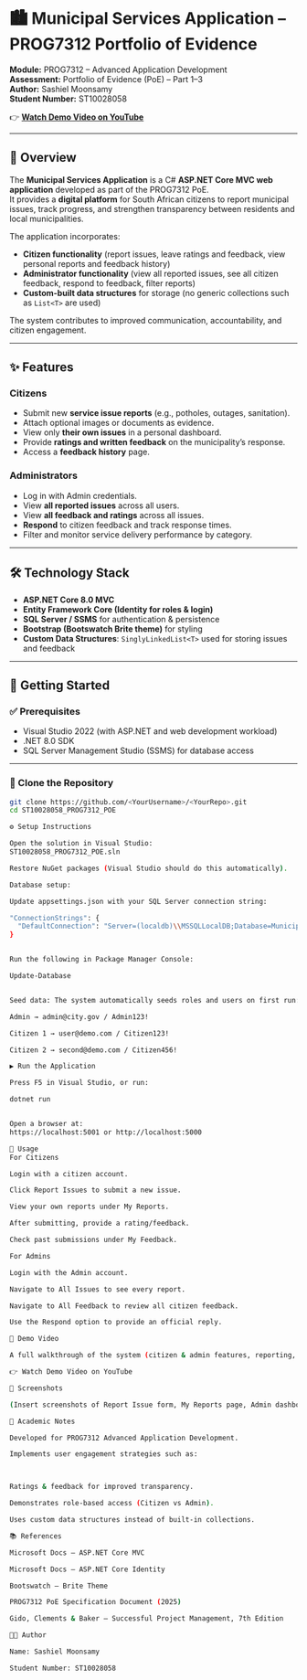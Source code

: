 # 🏙️ Municipal Services Application – PROG7312 Portfolio of Evidence

**Module:** PROG7312 – Advanced Application Development  
**Assessment:** Portfolio of Evidence (PoE) – Part 1–3  
**Author:** Sashiel Moonsamy  
**Student Number:** ST10028058  

👉 [**Watch Demo Video on YouTube**](https://youtu.be/ONAEioCP_Fk)

---

## 📖 Overview

The **Municipal Services Application** is a C# **ASP.NET Core MVC web application** developed as part of the PROG7312 PoE.  
It provides a **digital platform** for South African citizens to report municipal issues, track progress, and strengthen transparency between residents and local municipalities.

The application incorporates:
- **Citizen functionality** (report issues, leave ratings and feedback, view personal reports and feedback history)  
- **Administrator functionality** (view all reported issues, see all citizen feedback, respond to feedback, filter reports)  
- **Custom-built data structures** for storage (no generic collections such as `List<T>` are used)  

The system contributes to improved communication, accountability, and citizen engagement.

---

## ✨ Features

### Citizens
- Submit new **service issue reports** (e.g., potholes, outages, sanitation).  
- Attach optional images or documents as evidence.  
- View only **their own issues** in a personal dashboard.  
- Provide **ratings and written feedback** on the municipality’s response.  
- Access a **feedback history** page.  

### Administrators
- Log in with Admin credentials.  
- View **all reported issues** across all users.  
- View **all feedback and ratings** across all issues.  
- **Respond** to citizen feedback and track response times.  
- Filter and monitor service delivery performance by category.  

---

## 🛠️ Technology Stack

- **ASP.NET Core 8.0 MVC**  
- **Entity Framework Core (Identity for roles & login)**  
- **SQL Server / SSMS** for authentication & persistence  
- **Bootstrap (Bootswatch Brite theme)** for styling  
- **Custom Data Structures**: `SinglyLinkedList<T>` used for storing issues and feedback  

---

## 🚀 Getting Started

### ✅ Prerequisites
- Visual Studio 2022 (with ASP.NET and web development workload)  
- .NET 8.0 SDK  
- SQL Server Management Studio (SSMS) for database access  

---

### 📂 Clone the Repository
```bash
git clone https://github.com/<YourUsername>/<YourRepo>.git
cd ST10028058_PROG7312_POE

⚙️ Setup Instructions

Open the solution in Visual Studio:
ST10028058_PROG7312_POE.sln

Restore NuGet packages (Visual Studio should do this automatically).

Database setup:

Update appsettings.json with your SQL Server connection string:

"ConnectionStrings": {
  "DefaultConnection": "Server=(localdb)\\MSSQLLocalDB;Database=MunicipalServicesDb;Trusted_Connection=True;MultipleActiveResultSets=true"
}


Run the following in Package Manager Console:

Update-Database


Seed data: The system automatically seeds roles and users on first run:

Admin → admin@city.gov / Admin123!

Citizen 1 → user@demo.com / Citizen123!

Citizen 2 → second@demo.com / Citizen456!

▶️ Run the Application

Press F5 in Visual Studio, or run:

dotnet run


Open a browser at:
https://localhost:5001 or http://localhost:5000

👥 Usage
For Citizens

Login with a citizen account.

Click Report Issues to submit a new issue.

View your own reports under My Reports.

After submitting, provide a rating/feedback.

Check past submissions under My Feedback.

For Admins

Login with the Admin account.

Navigate to All Issues to see every report.

Navigate to All Feedback to review all citizen feedback.

Use the Respond option to provide an official reply.

🎥 Demo Video

A full walkthrough of the system (citizen & admin features, reporting, feedback, and responses) is available here:

👉 Watch Demo Video on YouTube

📸 Screenshots

(Insert screenshots of Report Issue form, My Reports page, Admin dashboard, Feedback list, etc.)

📜 Academic Notes

Developed for PROG7312 Advanced Application Development.

Implements user engagement strategies such as:



Ratings & feedback for improved transparency.

Demonstrates role-based access (Citizen vs Admin).

Uses custom data structures instead of built-in collections.

📚 References

Microsoft Docs – ASP.NET Core MVC

Microsoft Docs – ASP.NET Core Identity

Bootswatch – Brite Theme

PROG7312 PoE Specification Document (2025)

Gido, Clements & Baker – Successful Project Management, 7th Edition

👨‍💻 Author

Name: Sashiel Moonsamy

Student Number: ST10028058
